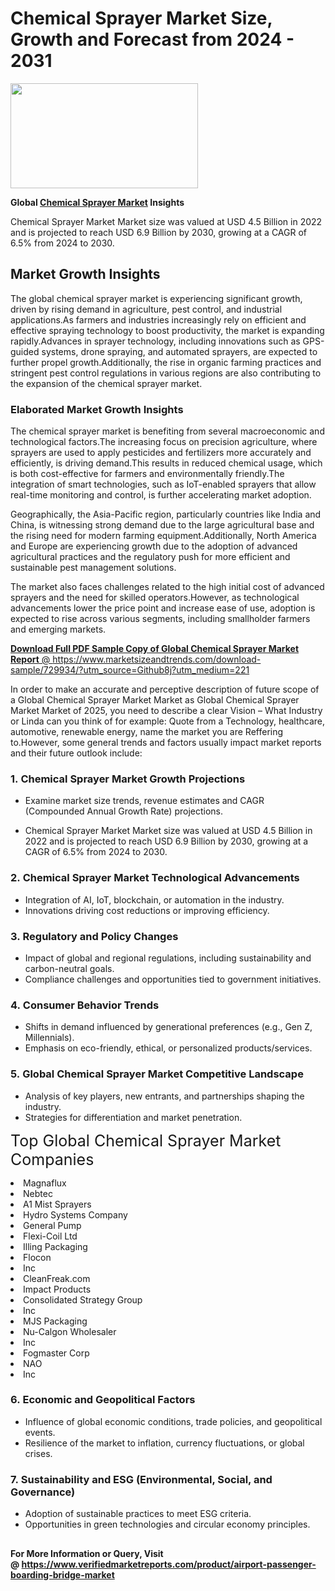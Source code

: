 <H1>Chemical Sprayer Market Size, Growth and Forecast from 2024 - 2031</H1><img class="aligncenter size-medium wp-image-584254" src="https://thirdeyenews.in/wp-content/uploads/2024/09/Global-Market-Research-300x168.jpeg" alt="" width="300" height="168" /><p><strong>Global&nbsp;<a href="https://www.marketsizeandtrends.com/download-sample/729934/?utm_source=Github8j?utm_medium=221">Chemical Sprayer Market</a> Insights</strong></p><p>Chemical Sprayer Market Market size was valued at USD 4.5 Billion in 2022 and is projected to reach USD 6.9 Billion by 2030, growing at a CAGR of 6.5% from 2024 to 2030.</p><p><h2>Market Growth Insights</h2> <p>The global chemical sprayer market is experiencing significant growth, driven by rising demand in agriculture, pest control, and industrial applications.As farmers and industries increasingly rely on efficient and effective spraying technology to boost productivity, the market is expanding rapidly.Advances in sprayer technology, including innovations such as GPS-guided systems, drone spraying, and automated sprayers, are expected to further propel growth.Additionally, the rise in organic farming practices and stringent pest control regulations in various regions are also contributing to the expansion of the chemical sprayer market.</p> <p><a href="#"></a></p> <h3>Elaborated Market Growth Insights</h3> <p>The chemical sprayer market is benefiting from several macroeconomic and technological factors.The increasing focus on precision agriculture, where sprayers are used to apply pesticides and fertilizers more accurately and efficiently, is driving demand.This results in reduced chemical usage, which is both cost-effective for farmers and environmentally friendly.The integration of smart technologies, such as IoT-enabled sprayers that allow real-time monitoring and control, is further accelerating market adoption.</p> <p>Geographically, the Asia-Pacific region, particularly countries like India and China, is witnessing strong demand due to the large agricultural base and the rising need for modern farming equipment.Additionally, North America and Europe are experiencing growth due to the adoption of advanced agricultural practices and the regulatory push for more efficient and sustainable pest management solutions.</p> <p>The market also faces challenges related to the high initial cost of advanced sprayers and the need for skilled operators.However, as technological advancements lower the price point and increase ease of use, adoption is expected to rise across various segments, including smallholder farmers and emerging markets.</p> <p><a href="#"></p><p><span class=""><strong>Download Full PDF Sample Copy of Global Chemical Sprayer Market Report</strong> @ <a href="https://www.marketsizeandtrends.com/download-sample/729934/?utm_source=Github8j?utm_medium=221" target="_blank">https://www.marketsizeandtrends.com/download-sample/729934/?utm_source=Github8j?utm_medium=221</a></span></p><p>In order to make an accurate and perceptive description of future scope of a Global&nbsp;Chemical Sprayer Market Market as Global&nbsp;Chemical Sprayer Market Market of 2025, you need to describe a clear Vision &ndash; What Industry or Linda can you think of for example: Quote from a Technology, healthcare, automotive, renewable energy, name the market you are Reffering to.However, some general trends and factors usually impact market reports and their future outlook include:</p><h3>1.&nbsp;<strong>Chemical Sprayer Market Growth Projections</strong></h3><ul><li>Examine market size trends, revenue estimates and CAGR (Compounded Annual Growth Rate) projections.</li><li><p>Chemical Sprayer Market Market size was valued at USD 4.5 Billion in 2022 and is projected to reach USD 6.9 Billion by 2030, growing at a CAGR of 6.5% from 2024 to 2030.</p></li></ul><h3>2.&nbsp;<strong>Chemical Sprayer Market Technological Advancements</strong></h3><ul><li>Integration of AI, IoT, blockchain, or automation in the industry.</li><li>Innovations driving cost reductions or improving efficiency.</li></ul><h3>3.&nbsp;<strong>Regulatory and Policy Changes</strong></h3><ul><li>Impact of global and regional regulations, including sustainability and carbon-neutral goals.</li><li>Compliance challenges and opportunities tied to government initiatives.</li></ul><h3>4.&nbsp;<strong>Consumer Behavior Trends</strong></h3><ul><li>Shifts in demand influenced by generational preferences (e.g., Gen Z, Millennials).</li><li>Emphasis on eco-friendly, ethical, or personalized products/services.</li></ul><h3>5.&nbsp;<strong>Global Chemical Sprayer Market Competitive Landscape</strong></h3><ul><li>Analysis of key players, new entrants, and partnerships shaping the industry.</li><li>Strategies for differentiation and market penetration.</li></ul><p data-pm-slice="1 1 []"><span style="color: inherit; font-family: inherit; font-size: 25px;">Top Global Chemical Sprayer Market Companies</span></p><div class="" data-test-id=""><p><li>Magnaflux</li><li> Nebtec</li><li> A1 Mist Sprayers</li><li> Hydro Systems Company</li><li> General Pump</li><li> Flexi-Coil Ltd</li><li> Illing Packaging</li><li> Flocon</li><li> Inc</li><li> CleanFreak.com</li><li> Impact Products</li><li> Consolidated Strategy Group</li><li> Inc</li><li> MJS Packaging</li><li> Nu-Calgon Wholesaler</li><li> Inc</li><li> Fogmaster Corp</li><li> NAO</li><li> Inc</li></p></div><h3>6.&nbsp;<strong>Economic and Geopolitical Factors</strong></h3><ul><li>Influence of global economic conditions, trade policies, and geopolitical events.</li><li>Resilience of the market to inflation, currency fluctuations, or global crises.</li></ul><h3>7.&nbsp;<strong>Sustainability and ESG (Environmental, Social, and Governance)</strong></h3><ul><li>Adoption of sustainable practices to meet ESG criteria.</li><li>Opportunities in green technologies and circular economy principles.</li></ul><h2><strong style="font-size: 14px;">For More Information or Query, Visit @&nbsp;</strong><a style="background-color: #ffffff; font-size: 14px;" href="https://www.marketsizeandtrends.com/report/chemical-sprayer-market/" target="_blank">https://www.verifiedmarketreports.com/product/airport-passenger-boarding-bridge-market</a></h2>